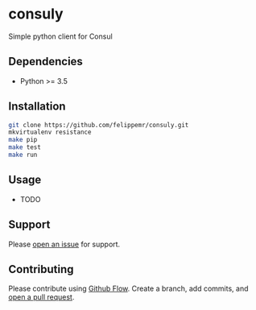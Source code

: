 # consuly
Simple python client for Consul

## Dependencies

  * Python >= 3.5

## Installation

```sh
git clone https://github.com/felippemr/consuly.git
mkvirtualenv resistance
make pip
make test
make run
```

## Usage

 * TODO

## Support

Please [open an issue](https://github.com/felippemr/consuly/issues) for support.

## Contributing

Please contribute using [Github Flow](https://guides.github.com/introduction/flow/). Create a branch, add commits, and [open a pull request](https://github.com/felippemr/consuly/compare/).
